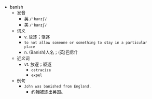 - banish
  - 发音
    - 英 `/'bænɪʃ/`
    - 美 `/'bænɪʃ/`
  - 词义
    - v. 放逐；驱逐
    - `to not allow someone or something to stay in a particular place`
    - n. (Banish)人名；(英)巴尼什
  - 近义词
    - vt. 放逐；驱逐
      - `ostracize`
      - `expel`
  - 例句
    - `John was banished from England.`
      - 约翰被逐出英国。

